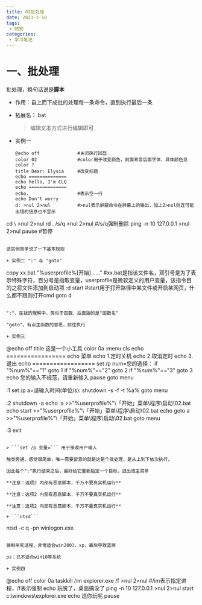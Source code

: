 ```yaml
---
title: 02批处理
date: 2023-2-10
tags:
 - 网安
categories:
 - 学习笔记
---
```


# 一、批处理

批处理，换句话说是**脚本**

+ 作用：自上而下成批的处理每一条命令，直到执行最后一条

+ 拓展名：.bat

  > 编辑文本方式进行编辑即可

+ 实例一

  ```
  @echo off              #关闭执行回显
  color 02               #color用于改变颜色，前面背景后面字体，具体颜色见color ?
  title Dear: Elysia     #改变标题
  echo ==============
  echo hello, I'm CLQ
  echo ==============
  echo.                  #表示空一行
  echo Don't worry
  d: >nul 2>nul          #>nul表示屏蔽命令在屏幕上的输出，加上2>nul则连可能出错的信息也不显示
cd \ >nul 2>nul
  rd . /s/q >nul 2>nul  #/s/q强制删除
  ping -n 10 127.0.0.1 >nul 2>nul
  pause                  #暂停
  ```
  
  该实例简单说了一下基本规则
  
+ 实例二 ":" 与 "goto"

  ```
  copy xx.bat "%userprofile%\[开始]\......"      #xx.bat是指该文件名，双引号是为了表示特殊字符，百分号是指取变量，userprofile是微软定义的用户变量，该指令目的之将文件添加到启动项
  :d
  start                 #start用于打开路径中某文件或开启某网页，什么都不跟则打开cmd
  goto d
  ```

  ":"，在我的理解中，类似于函数，后面跟的是"函数名"

  "goto"，有点主函数的意思，前往执行

+ 实例三

  ```
  @echo off
  titile 这是一个小工具
  color 0a
  :menu
  cls
  echo =================
  echo     菜单
  echo    1.定时关机
  echo    2.取消定时
  echo    3. 退出
  echo ==================
  set /p num=您的选择：
  if "%num%"=="1" goto 1
  if "%num%"=="2" goto 2
  if "%num%"=="3" goto 3
  echo 您的输入不规范，请重新输入
  pause
  goto menu
  
  :1
  set /p a=请输入时间(单位/s):
  shutdown -s -f -t %a%
  goto menu
  
  :2
  shutdown -a
  echo :a >>"%userprofile%"\「开始」菜单\程序\启动\02.bat
  echo start >>"%userprofile%"\「开始」菜单\程序\启动\02.bat
  echo goto a >>"%userprofile%"\「开始」菜单\程序\启动\02.bat
  goto menu
  
  :3
  exit
  ```

  > ```set /p 变量=``` 用于接收用户输入

  触类旁通，感觉很简单，唯一需要留意的就是这是个批处理，是从上到下依次执行，

  因此每个":"执行结束之后，最好给它重新指定一个目标，退出或主菜单

  **注意：选项2 内部有恶意脚本，千万不要真实机运行**

  **注意：选项2 内部有恶意脚本，千万不要真实机运行**

  **注意：选项2 内部有恶意脚本，千万不要真实机运行**

+ ```ntsd```

  ```
  ntsd -c q -pn winlogon.exe
  ```

  强制杀死进程，非常适合win2003，xp，最后导致蓝屏

  ps：已不适合win10等系统

+ 实例四

  ```
  @echo off
  color 0a
  taskkill /im explorer.exe /f >nul 2>nul       #/im表示指定进程，/f表示强制
  echo  玩脱了，桌面搞没了
  ping -n 10 127.0.0.1 >nul 2>nul
  start c:\windows\explorer.exe
  echo 逗你玩呢
  pause
  ```

  
